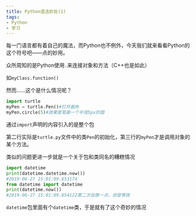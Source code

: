 ```yaml
---
title: Python语法妙处(1)
tags: 
- Python
- 学习
---
```


每一门语言都有着自己的魔法，而Python也不例外，今天我们就来看看Python的这个符号吧——点的妙用。

<!--more-->

众所周知的是Python使用`.`来连接对象和方法（C++也是如此）

如`myClass.function()`

然而……这个是什么情况呢？

```python
import turtle
myPen = turtle.Pen()#打开画布
myPen.circle(5)#效果是笔画一个半径5px的圆
```

通过`import`声明的内容引入的是整个包

第二行实际是`turtle.py`文件中的类`Pen`的初始化，第三行的`myPen`才是调用对象的某个方法。

类似的问题更进一步就是一个关于包和类同名的糟糕情况

```python
import datetime
print(datetime.datetime.now())
#2019-06-27 15:01:09.853174
from datetime import datetime
print(datetime.now())
#2019-06-27 15:01:09.854122第二次会晚一点，但是等效
```

`datetime`包里面有个`datetime`类，于是就有了这个奇妙的情况